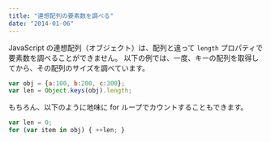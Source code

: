 ```yaml
---
title: "連想配列の要素数を調べる"
date: "2014-01-06"
---
```


JavaScript の連想配列（オブジェクト）は、配列と違って `length` プロパティで要素数を調べることができません。
以下の例では、一度、キーの配列を取得してから、その配列のサイズを調べています。

~~~ javascript
var obj = {a:100, b:200, c:300};
var len = Object.keys(obj).length;
~~~

もちろん、以下のように地味に for ループでカウントすることもできます。

~~~ javascript
var len = 0;
for (var item in obj) { ++len; }
~~~

